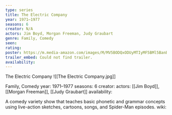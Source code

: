 ```yaml
---
type: series
title: The Electric Company
year: 1971–1977
seasons: 6
creator: N/A
actors: Jim Boyd, Morgan Freeman, Judy Graubart
genre: Family, Comedy
seen:
rating: 
poster: https://m.media-amazon.com/images/M/MV5BODQxODUyMTIyMF5BMl5BanBnXkFtZTcwODkxMTYzMQ@@._V1_SX300.jpg
trailer_embed: Could not find trailer.
availability:
---
```

The Electric Company
![[The Electric Company.jpg]]

Family, Comedy
year: 1971–1977
seasons: 6
creator: 
actors: [[Jim Boyd]], [[Morgan Freeman]], [[Judy Graubart]]
availability:

A comedy variety show that teaches basic phonetic and grammar concepts using live-action sketches, cartoons, songs, and Spider-Man episodes.
wiki: 


